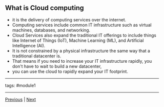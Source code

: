 ## What is Cloud computing
 - it is the delivery of computing services over the internet.  
 - Computing services include common IT infrastructure such as virtual machines, databases, and networking.  
 - Cloud Services also expand the traditional IT offerings to include things like Internet of Things (IoT), Machine Learning (ML), and Artificial Intelligence (AI).
 - It is not constrained by a physical infrastructure the same way that a traditional datacenter is. 
 - That means if you need to increase your IT infrastructure rapidly, you don't have to wait to build a new datacenter, 
 - you can use the cloud to rapidly expand your IT footprint.


--- 
tags:
#module1
 
---

[Previous](Introduction-to-Cloud-Computing) | [Next](Describe-the-Shared-Responsibility-Model.md)
